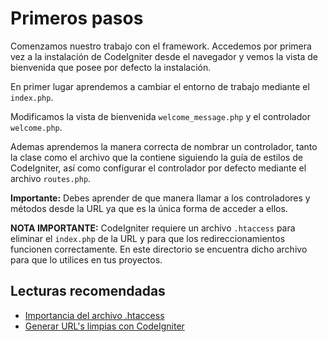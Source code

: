 # Primeros pasos

Comenzamos nuestro trabajo con el framework. Accedemos por primera vez a la instalación de CodeIgniter desde el navegador y vemos la vista de bienvenida que posee por defecto la instalación.

En primer lugar aprendemos a cambiar el entorno de trabajo mediante el `index.php`.

Modificamos la vista de bienvenida `welcome_message.php` y el controlador `welcome.php`.

Ademas aprendemos la manera correcta de nombrar un controlador, tanto la clase como el archivo que la contiene siguiendo la guía de estilos de CodeIgniter, así como configurar el controlador por defecto mediante el archivo `routes.php`.

**Importante:** Debes aprender de que manera llamar a los controladores y métodos desde la URL ya que es la única forma de acceder a ellos.

**NOTA IMPORTANTE:** CodeIgniter requiere un archivo `.htaccess` para eliminar el `index.php` de la URL y para que los redireccionamientos funcionen correctamente. En este directorio se encuentra dicho archivo para que lo utilices en tus proyectos.

## Lecturas recomendadas

- [Importancia del archivo .htaccess](http://todoprogramacion.com.ve/articulos/apache/importancia-del-archivo-htaccess)
- [Generar URL's limpias con CodeIgniter](http://todoprogramacion.com.ve/articulos/codeigniter/generar-urls-limpias-con-codeigniter)
